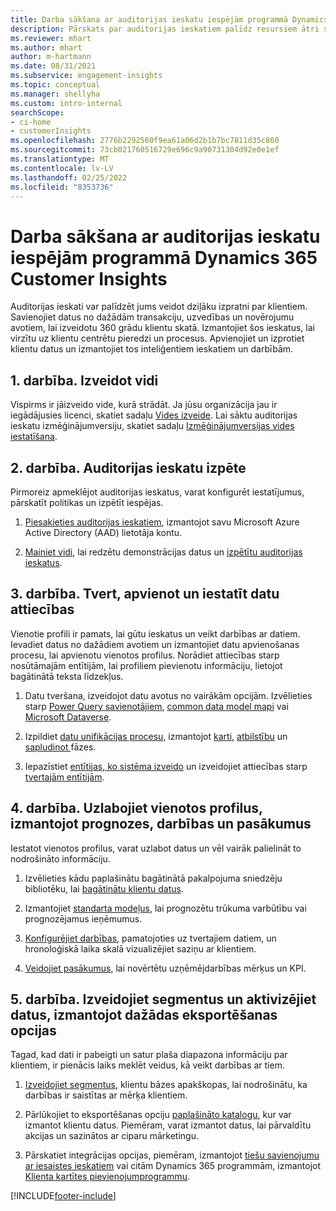 ```yaml
---
title: Darba sākšana ar auditorijas ieskatu iespējām programmā Dynamics 365 Customer Insights
description: Pārskats par auditorijas ieskatiem palīdz resursiem ātri sākt darbu.
ms.reviewer: mhart
ms.author: mhart
author: m-hartmann
ms.date: 08/31/2021
ms.subservice: engagement-insights
ms.topic: conceptual
ms.manager: shellyha
ms.custom: intro-internal
searchScope:
- ci-home
- customerInsights
ms.openlocfilehash: 2776b2292560f9ea61a06d2b1b7bc7811d35c860
ms.sourcegitcommit: 73cb021760516729e696c9a90731304d92e0e1ef
ms.translationtype: MT
ms.contentlocale: lv-LV
ms.lasthandoff: 02/25/2022
ms.locfileid: "8353736"
---
```

# <a name="get-started-with-dynamics-365-customer-insights-audience-insights-capability"></a>Darba sākšana ar auditorijas ieskatu iespējām programmā Dynamics 365 Customer Insights

Auditorijas ieskati var palīdzēt jums veidot dziļāku izpratni par klientiem. Savienojiet datus no dažādām transakciju, uzvedības un novērojumu avotiem, lai izveidotu 360 grādu klientu skatā. Izmantojiet šos ieskatus, lai virzītu uz klientu centrētu pieredzi un procesus. Apvienojiet un izprotiet klientu datus un izmantojiet tos inteliģentiem ieskatiem un darbībām.

## <a name="step-1-create-an-environment"></a>1. darbība. Izveidot vidi

Vispirms ir jāizveido vide, kurā strādāt. Ja jūsu organizācija jau ir iegādājusies licenci, skatiet sadaļu [Vides izveide](create-environment.md). Lai sāktu auditorijas ieskatu izmēģinājumversiju, skatiet sadaļu [Izmēģinājumversijas vides iestatīšana](../trial-signup.md). 

## <a name="step-2-explore-audience-insights"></a>2. darbība. Auditorijas ieskatu izpēte

Pirmoreiz apmeklējot auditorijas ieskatus, varat konfigurēt iestatījumus, pārskatīt politikas un izpētīt iespējas.

1. [Piesakieties auditorijas ieskatiem](https://home.ci.ai.dynamics.com), izmantojot savu Microsoft Azure Active Directory (AAD) lietotāja kontu.

1. [Mainiet vidi](manage-environments.md#switch-environments), lai redzētu demonstrācijas datus un [izpētītu auditorijas ieskatus](home.md).

##  <a name="step-3-ingest-unify-and-set-up-relationships-for-your-data"></a>3. darbība. Tvert, apvienot un iestatīt datu attiecības

Vienotie profili ir pamats, lai gūtu ieskatus un veikt darbības ar datiem. Ievadiet datus no dažādiem avotiem un izmantojiet datu apvienošanas procesu, lai apvienotu vienotos profilus. Norādiet attiecības starp nosūtāmajām entītijām, lai profiliem pievienotu informāciju, lietojot bagātinātā teksta līdzekļus. 

1. Datu tveršana, izveidojot datu avotus no vairākām opcijām. Izvēlieties starp [Power Query savienotājiem](connect-power-query.md), [common data model mapi](connect-common-data-model.md) vai [Microsoft Dataverse](/dynamics365/customer-insights/audience-insights/connect-dataverse-managed-lake). 

1. Izpildiet [datu unifikācijas procesu](data-unification.md), izmantojot [karti](map-entities.md), [atbilstību](match-entities.md) un [sapludinot ](merge-entities.md) fāzes.

1. Iepazīstiet [entītijas, ko sistēma izveido](entities.md) un izveidojiet attiecības starp [tvertajām entītijām](relationships.md).
    
## <a name="step-4-enhance-unified-profiles-with-predictions-activities-and-measures"></a>4. darbība. Uzlabojiet vienotos profilus, izmantojot prognozes, darbības un pasākumus

Iestatot vienotos profilus, varat uzlabot datus un vēl vairāk palielināt to nodrošināto informāciju.

1. Izvēlieties kādu paplašinātu bagātinātā pakalpojuma sniedzēju bibliotēku, lai [bagātinātu klientu datus](enrichment-hub.md).

1. Izmantojiet [standarta modeļus](predictions-overview.md), lai prognozētu trūkuma varbūtību vai prognozējamus ieņēmumus.

1. [Konfigurējiet darbības](activities.md), pamatojoties uz tvertajiem datiem, un hronoloģiskā laika skalā vizualizējiet saziņu ar klientiem. 

1. [Veidojiet pasākumus](measures.md), lai novērtētu uzņēmējdarbības mērķus un KPI.
 
## <a name="step-5-create-segments-and-activate-data-through-various-export-options"></a>5. darbība. Izveidojiet segmentus un aktivizējiet datus, izmantojot dažādas eksportēšanas opcijas

Tagad, kad dati ir pabeigti un satur plaša diapazona informāciju par klientiem, ir pienācis laiks meklēt veidus, kā veikt darbības ar tiem. 

1. [Izveidojiet segmentus](segments.md), klientu bāzes apakškopas, lai nodrošinātu, ka darbības ir saistītas ar mērķa klientiem.

1. Pārlūkojiet to eksportēšanas opciju [paplašināto katalogu](export-destinations.md), kur var izmantot klientu datus. Piemēram, varat izmantot datus, lai pārvaldītu akcijas un sazinātos ar ciparu mārketingu.

1. Pārskatiet integrācijas opcijas, piemēram, izmantojot [tiešu savienojumu ar iesaistes ieskatiem](../engagement-insights/integrate-audience-insights-engagement-insights.md) vai citām Dynamics 365 programmām, izmantojot [Klienta kartītes pievienojumprogrammu](customer-card-add-in.md).  


[!INCLUDE[footer-include](../includes/footer-banner.md)]